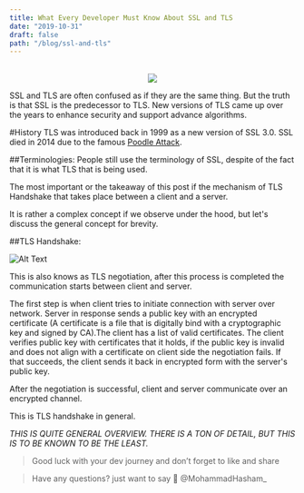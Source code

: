 ```yaml
---
title: What Every Developer Must Know About SSL and TLS
date: "2019-10-31"
draft: false
path: "/blog/ssl-and-tls"
---
```


<br/>
<div style="text-align:center">
<img src="https://i.ibb.co/Px6tfvP/ll2.jpg"/>
</div>

SSL and TLS are often confused as if they are the same thing. But the truth is that SSL is the predecessor to TLS. New versions of TLS came up over the years to enhance security and support advance algorithms. 

#History
TLS was introduced back in 1999 as a new version of SSL 3.0. SSL died in 2014 due to the famous [Poodle Attack](https://en.wikipedia.org/wiki/POODLE). 

##Terminologies:
People still use the terminology of SSL, despite of the fact that it is what TLS that is being used.

The most important or the takeaway of this post if the mechanism of TLS Handshake that takes place between a client and a server.

It is rather a complex concept if we observe under the hood, but let's discuss the general concept for brevity.

##TLS Handshake:


![Alt Text](https://thepracticaldev.s3.amazonaws.com/i/wo4uvkwt81n84hxpgne5.png)


This is also knows as TLS negotiation, after this process is completed the communication starts between client and server.

The first step is when client tries to initiate connection with server over network. Server in response sends a public key with an encrypted certificate (A certificate is a file that is digitally bind with a cryptographic key and signed by CA).The client has a list of valid certificates. The client verifies public key with certificates that it holds, if the public key is invalid and does not align with a certificate on client side the negotiation fails. If that succeeds, the client sends it back in encrypted form with the server's public key.

After the negotiation is successful, client and server communicate over an encrypted channel.


This is TLS handshake in general.


*THIS IS QUITE GENERAL OVERVIEW. THERE IS A TON OF DETAIL, BUT THIS IS TO BE KNOWN TO BE THE LEAST.*


> Good luck with your dev journey and don’t forget to like and share

> Have any questions? just want to say 👋 @MohammadHasham_

